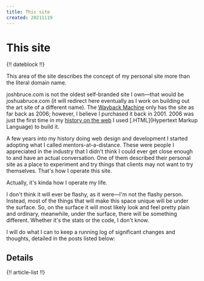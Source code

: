 ```yaml
---
title: This site
created: 20211119
---
```


# This site

{!! dateblock !!}

This area of the site describes the concept of my personal site more than the literal domain name.

joshbruce.com is not the oldest self-branded site I own—that would be joshuabruce.com (it will redirect here eventually as I work on building out the art site of a different name). The [Wayback Machine](https://web.archive.org/web/20061129005030/http://www.joshuabruce.com/) only has the site as far back as 2006; however, I believe I purchased it back in 2001. 2006 was just the first time in my [history on the web](/experiences/software-development/being-online/) I used [.HTML](Hypertext Markup Language) to build it.

A few years into my history doing web design and development I started adopting what I called mentors-at-a-distance. These were people I appreciated in the industry that I didn't think I could ever get close enough to and have an actual conversation. One of them described their personal site as a place to experiment and try things that clients may not want to try themselves. That's how I operate this site.

Actually, it's kinda how I operate my life.

I don't think it will ever be flashy, as it were—I'm not the flashy person. Instead, most of the things that will make this space unique will be under the surface. So, on the surface it will most likely look and feel pretty plain and ordinary, meanwhile, under the surface, there will be something different. Whether it's the stats or the code, I don't know.

I will do what I can to keep a running log of significant changes and thoughts, detailed in the posts listed below:

## Details

{!! article-list !!}
